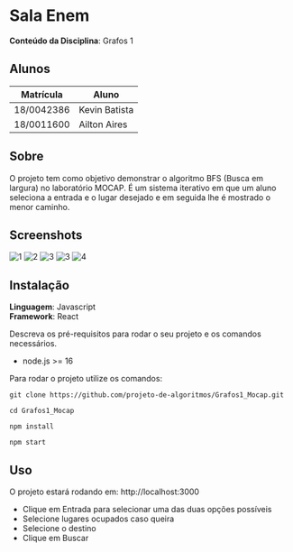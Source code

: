 # Sala Enem

**Conteúdo da Disciplina**: Grafos 1<br>

## Alunos
|Matrícula | Aluno |
| -- | -- |
| 18/0042386 |  Kevin Batista |
| 18/0011600  |  Ailton Aires |

## Sobre 
O projeto tem como objetivo demonstrar o algoritmo BFS (Busca em largura) no laboratório MOCAP. É um sistema iterativo em que um aluno seleciona a entrada e o lugar desejado e em seguida lhe é mostrado o menor caminho. 

## Screenshots
<img src="./SS/Captura%20de%20Tela%202022-11-21%20%C3%A0s%2022.07.05.png" alt="1">
<img src="./SS/Captura%20de%20Tela%202022-11-21%20%C3%A0s%2022.07.23.png" alt="2">
<img src="./SS/Captura%20de%20Tela%202022-11-21%20%C3%A0s%2022.07.40.png" alt="3">
<img src="./SS/Captura%20de%20Tela%202022-11-21%20%C3%A0s%2022.08.19.png" alt="3">
<img src="./SS/Captura%20de%20Tela%202022-11-21%20%C3%A0s%2022.15.06.png" alt="4">

## Instalação 
**Linguagem**: Javascript<br>
**Framework**: React<br>
    
Descreva os pré-requisitos para rodar o seu projeto e os comandos necessários.

- node.js >= 16

Para rodar o projeto utilize os comandos: 

```
git clone https://github.com/projeto-de-algoritmos/Grafos1_Mocap.git
```

```
cd Grafos1_Mocap
```

```
npm install
```

```
npm start
```

## Uso 


O projeto estará rodando em: http://localhost:3000

- Clique em Entrada para selecionar uma das duas opções possíveis
- Selecione lugares ocupados caso queira
- Selecione o destino 
- Clique em Buscar








